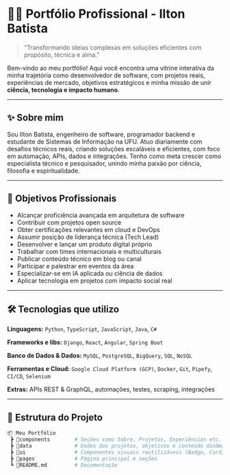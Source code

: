 # 👨‍💻 Portfólio Profissional - Ilton Batista

> “Transformando ideias complexas em soluções eficientes com propósito, técnica e alma.”

Bem-vindo ao meu portfólio! Aqui você encontra uma vitrine interativa da minha trajetória como desenvolvedor de software, com projetos reais, experiências de mercado, objetivos estratégicos e minha missão de unir **ciência, tecnologia e impacto humano**.

---

## ✨ Sobre mim

Sou Ilton Batista, engenheiro de software, programador backend e estudante de Sistemas de Informação na UFU. Atuo diariamente com desafios técnicos reais, criando soluções escaláveis e eficientes, com foco em automação, APIs, dados e integrações. Tenho como meta crescer como especialista técnico e pesquisador, unindo minha paixão por ciência, filosofia e espiritualidade.

---

## 🎯 Objetivos Profissionais

- Alcançar proficiência avançada em arquitetura de software
- Contribuir com projetos open source
- Obter certificações relevantes em cloud e DevOps
- Assumir posição de liderança técnica (Tech Lead)
- Desenvolver e lançar um produto digital próprio
- Trabalhar com times internacionais e multiculturais
- Publicar conteúdo técnico em blog ou canal
- Participar e palestrar em eventos da área
- Especializar-se em IA aplicada ou ciência de dados
- Aplicar tecnologia em projetos com impacto social real

---

## 🛠️ Tecnologias que utilizo

**Linguagens:**
`Python`, `TypeScript`, `JavaScript`, `Java`, `C#`

**Frameworks e libs:**
`Django`, `React`, `Angular`, `Spring Boot`

**Banco de Dados & Dados:**
`MySQL`, `PostgreSQL`, `BigQuery`, `SQL`, `NoSQL`

**Ferramentas e Cloud:**
`Google Cloud Platform (GCP)`, `Docker`, `Git`, `Pipefy`, `CI/CD`, `Selenium`

**Extras:**
APIs REST & GraphQL, automações, testes, scraping, integrações

---

## 📌 Estrutura do Projeto

```bash
📦 Meu Portfólio
 ┣ 📂components        # Seções como Sobre, Projetos, Experiências etc.
 ┣ 📂data              # Dados dos projetos, objetivos e conteúdo dinâmico
 ┣ 📂ui                # Componentes visuais reutilizáveis (Badge, Card, Button)
 ┣ 📂pages             # Página principal e seções
 ┗ 📄README.md         # Documentação
```
